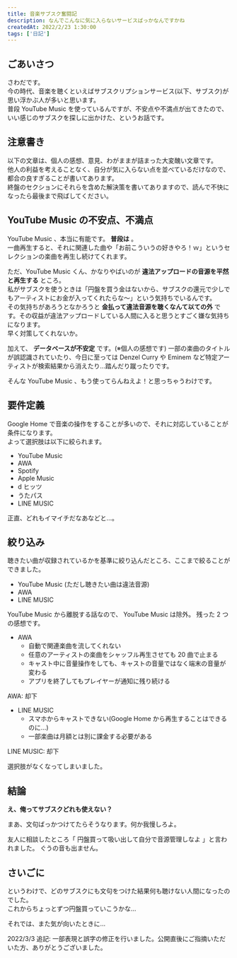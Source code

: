 ```yaml
---
title: 音楽サブスク奮闘記
description: なんでこんなに気に入らないサービスばっかなんですかね
createdAt: 2022/2/23 1:30:00
tags: ['日記']
---
```


## ごあいさつ

さわだです。  
今の時代、音楽を聴くといえばサブスクリプションサービス(以下、サブスク)が思い浮かぶ人が多いと思います。  
普段 YouTube Music を使っているんですが、不安点や不満点が出てきたので、いい感じのサブスクを探しに出かけた、というお話です。

## 注意書き

以下の文章は、個人の感想、意見、わがままが詰まった大変醜い文章です。  
他人の利益を考えることなく、自分が気に入らない点を並べているだけなので、都合の良すぎることが書いてあります。  
終盤のセクションにそれらを含めた解決策を書いてありますので、読んで不快になったら最後まで飛ばしてください。

## YouTube Music の不安点、不満点

YouTube Music 、本当に有能です。 **普段は** 。  
一曲再生すると、それに関連した曲や「お前こういうの好きやろ！ｗ」というセレクションの楽曲を再生し続けてくれます。

ただ、YouTube Music くん、かなりやばいのが **違法アップロードの音源を平然と再生する** ところ。  
私がサブスクを使うときは「円盤を買う金はないから、サブスクの還元で少しでもアーティストにお金が入ってくれたらな～」という気持ちでいるんです。  
その気持ちがあろうとなかろうと **金払って違法音源を聴くなんて以ての外** です。その収益が違法アップロードしている人間に入ると思うとすごく嫌な気持ちになります。  
早く対策してくれないか。

加えて、 **データベースが不安定** です。(※個人の感想です)
一部の楽曲のタイトルが誤認識されていたり、今日に至っては Denzel Curry や Eminem など特定アーティストが検索結果から消えたり…踏んだり蹴ったりです。

そんな YouTube Music 、もう使ってらんねえよ！と思っちゃうわけです。

## 要件定義

Google Home で音楽の操作をすることが多いので、それに対応していることが条件になります。  
よって選択肢は以下に絞られます。

-   YouTube Music
-   AWA
-   Spotify
-   Apple Music
-   d ヒッツ
-   うたパス
-   LINE MUSIC

正直、どれもイマイチだなあなどと…。

## 絞り込み

聴きたい曲が収録されているかを基準に絞り込んだところ、ここまで絞ることができました。

-   YouTube Music (ただし聴きたい曲は違法音源)
-   AWA
-   LINE MUSIC

YouTube Music から離脱する話なので、 YouTube Music は除外。
残った 2 つの感想です。

-   AWA
    -   自動で関連楽曲を流してくれない
    -   任意のアーティストの楽曲をシャッフル再生させても 20 曲で止まる
    -   キャスト中に音量操作をしても、キャストの音量ではなく端末の音量が変わる
    -   アプリを終了してもプレイヤーが通知に残り続ける

AWA: 却下

-   LINE MUSIC
    -   スマホからキャストできない(Google Home から再生することはできるのに…)
    -   一部楽曲は月額とは別に課金する必要がある

LINE MUSIC: 却下

選択肢がなくなってしまいました。

## 結論

**え、俺ってサブスクどれも使えない？**

まあ、文句ばっかつけてたらそうなります。何か我慢しろよ。

友人に相談したところ「 円盤買って吸い出して自分で音源管理しなよ 」と言われました。
ぐうの音も出ません。

## さいごに

というわけで、どのサブスクにも文句をつけた結果何も聴けない人間になったのでした。  
これからちょっとずつ円盤買っていこうかな…

それでは、また気が向いたときに…

2022/3/3 追記: 一部表現と誤字の修正を行いました。公開直後にご指摘いただいた方、ありがとうございました。
